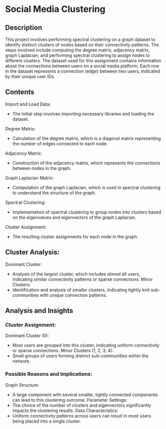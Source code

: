 # Social Media Clustering
## Description
This project involves performing spectral clustering on a graph dataset to identify distinct clusters of nodes based on their connectivity patterns. The steps involved include computing the degree matrix, adjacency matrix, graph Laplacian, and performing spectral clustering to assign nodes to different clusters. The dataset used for this assignment contains information about the connections between users on a social media platform. Each row in the dataset represents a connection (edge) between two users, indicated by their unique user IDs.

## Contents

Import and Load Data: 
- The initial step involves importing necessary libraries and loading the dataset.

Degree Matrix: 
- Calculation of the degree matrix, which is a diagonal matrix representing the number of edges connected to each node.

Adjacency Matrix: 
- Construction of the adjacency matrix, which represents the connections between nodes in the graph.

Graph Laplacian Matrix: 
- Computation of the graph Laplacian, which is used in spectral clustering to understand the structure of the graph.

Spectral Clustering: 
- Implementation of spectral clustering to group nodes into clusters based on the eigenvalues and eigenvectors of the graph Laplacian.

Cluster Assignment: 
- The resulting cluster assignments for each node in the graph.

## Cluster Analysis:

Dominant Cluster: 
 - Analysis of the largest cluster, which includes almost all users, indicating similar connectivity patterns or sparse connections.
Minor Clusters:
 - Identification and analysis of smaller clusters, indicating tightly knit sub-communities with unique connection patterns.
## Analysis and Insights
### Cluster Assignment:
Dominant Cluster (0): 
- Most users are grouped into this cluster, indicating uniform connectivity or sparse connections.
Minor Clusters (1, 2, 3, 4):
- Small groups of users forming distinct sub-communities within the network.
### Possible Reasons and Implications:
Graph Structure: 
- A large component with several smaller, tightly connected components can lead to this clustering outcome.
Parameter Settings:
- The choice of the number of clusters and eigenvectors significantly impacts the clustering results.
Data Characteristics:
- Uniform connectivity patterns across users can result in most users being placed into a single cluster.
